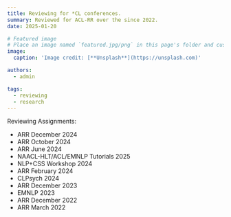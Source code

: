 ```yaml
---
title: Reviewing for *CL conferences.
summary: Reviewed for ACL-RR over the since 2022.
date: 2025-01-20

# Featured image
# Place an image named `featured.jpg/png` in this page's folder and customize its options here.
image:
  caption: 'Image credit: [**Unsplash**](https://unsplash.com)'

authors:
  - admin

tags:
  - reviewing
  - research
---
```

Reviewing Assignments:

- ARR December 2024
- ARR October 2024
- ARR June 2024
- NAACL-HLT/ACL/EMNLP Tutorials 2025
- NLP+CSS Workshop 2024
- ARR February 2024
- CLPsych 2024
- ARR December 2023
- EMNLP 2023
- ARR December 2022
- ARR March 2022
